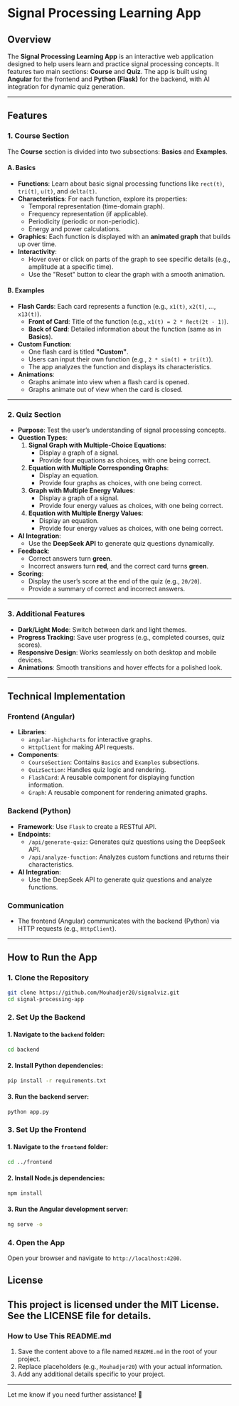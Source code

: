 # Signal Processing Learning App

## Overview
The **Signal Processing Learning App** is an interactive web application designed to help users learn and practice signal processing concepts. It features two main sections: **Course** and **Quiz**. The app is built using **Angular** for the frontend and **Python (Flask)** for the backend, with AI integration for dynamic quiz generation.

---

## Features

### 1. Course Section
The **Course** section is divided into two subsections: **Basics** and **Examples**.

#### A. Basics
- **Functions**: Learn about basic signal processing functions like `rect(t)`, `tri(t)`, `u(t)`, and `delta(t)`.
- **Characteristics**: For each function, explore its properties:
  - Temporal representation (time-domain graph).
  - Frequency representation (if applicable).
  - Periodicity (periodic or non-periodic).
  - Energy and power calculations.
- **Graphics**: Each function is displayed with an **animated graph** that builds up over time.
- **Interactivity**:
  - Hover over or click on parts of the graph to see specific details (e.g., amplitude at a specific time).
  - Use the "Reset" button to clear the graph with a smooth animation.

#### B. Examples
- **Flash Cards**: Each card represents a function (e.g., `x1(t)`, `x2(t)`, ..., `x13(t)`).
  - **Front of Card**: Title of the function (e.g., `x1(t) = 2 * Rect(2t - 1)`).
  - **Back of Card**: Detailed information about the function (same as in **Basics**).
- **Custom Function**:
  - One flash card is titled **"Custom"**.
  - Users can input their own function (e.g., `2 * sin(t) + tri(t)`).
  - The app analyzes the function and displays its characteristics.
- **Animations**:
  - Graphs animate into view when a flash card is opened.
  - Graphs animate out of view when the card is closed.

---

### 2. Quiz Section
- **Purpose**: Test the user’s understanding of signal processing concepts.
- **Question Types**:
  1. **Signal Graph with Multiple-Choice Equations**:
     - Display a graph of a signal.
     - Provide four equations as choices, with one being correct.
  2. **Equation with Multiple Corresponding Graphs**:
     - Display an equation.
     - Provide four graphs as choices, with one being correct.
  3. **Graph with Multiple Energy Values**:
     - Display a graph of a signal.
     - Provide four energy values as choices, with one being correct.
  4. **Equation with Multiple Energy Values**:
     - Display an equation.
     - Provide four energy values as choices, with one being correct.
- **AI Integration**:
  - Use the **DeepSeek API** to generate quiz questions dynamically.
- **Feedback**:
  - Correct answers turn **green**.
  - Incorrect answers turn **red**, and the correct card turns **green**.
- **Scoring**:
  - Display the user’s score at the end of the quiz (e.g., `20/20`).
  - Provide a summary of correct and incorrect answers.

---

### 3. Additional Features
- **Dark/Light Mode**: Switch between dark and light themes.
- **Progress Tracking**: Save user progress (e.g., completed courses, quiz scores).
- **Responsive Design**: Works seamlessly on both desktop and mobile devices.
- **Animations**: Smooth transitions and hover effects for a polished look.

---

## Technical Implementation

### Frontend (Angular)
- **Libraries**:
  - `angular-highcharts` for interactive graphs.
  - `HttpClient` for making API requests.
- **Components**:
  - `CourseSection`: Contains `Basics` and `Examples` subsections.
  - `QuizSection`: Handles quiz logic and rendering.
  - `FlashCard`: A reusable component for displaying function information.
  - `Graph`: A reusable component for rendering animated graphs.

### Backend (Python)
- **Framework**: Use `Flask` to create a RESTful API.
- **Endpoints**:
  - `/api/generate-quiz`: Generates quiz questions using the DeepSeek API.
  - `/api/analyze-function`: Analyzes custom functions and returns their characteristics.
- **AI Integration**:
  - Use the DeepSeek API to generate quiz questions and analyze functions.

### Communication
- The frontend (Angular) communicates with the backend (Python) via HTTP requests (e.g., `HttpClient`).

---

## How to Run the App

### 1. Clone the Repository
```bash
git clone https://github.com/Mouhadjer20/signalviz.git
cd signal-processing-app
```

### 2. Set Up the Backend
#### 1. Navigate to the `backend` folder:
```bash
cd backend
```
#### 2. Install Python dependencies:
```bash
pip install -r requirements.txt
```
#### 3. Run the backend server:
```bash
python app.py
```


### 3. Set Up the Frontend
#### 1. Navigate to the `frontend` folder:
```bash
cd ../frontend
```
#### 2. Install Node.js dependencies:
```bash
npm install
```
#### 3. Run the Angular development server:
```bash
ng serve -o
```

### 4. Open the App
Open your browser and navigate to `http://localhost:4200`.

## License
This project is licensed under the MIT License. See the LICENSE file for details.
---

### **How to Use This README.md**
1. Save the content above to a file named `README.md` in the root of your project.
2. Replace placeholders (e.g., `Mouhadjer20`) with your actual information.
3. Add any additional details specific to your project.

---

Let me know if you need further assistance! 🚀
